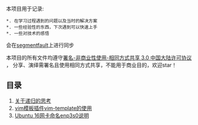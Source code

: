 本项目用于记录:

    *. 在学习过程遇到的问题以及当时的解决方案
    *. 一些经验性的东西，下次遇到可以快速上手
    *. 一些对技术的感悟
    
会在[segmentfault](https://segmentfault.com/blog/pylego)上进行同步

本项目的所有文件均遵守[署名-非商业性使用-相同方式共享 3.0 中国大陆许可协议](http://creativecommons.org/licenses/by-sa/3.0/cn) ，
分享、演绎需署名且使用相同方式共享，不能用于商业目的，欢迎star！


## 目录

1. [关于递归的思考](https://github.com/pylego/blog/blob/master/posts/2016-07-07-thinking-in-recursion.md)
2. [vim模板插件vim-template的使用](https://github.com/pylego/blog/blob/master/posts/2016-07-21-vim-plugin-vim-template.md)
3. [Ubuntu 16网卡命名enp3s0说明](https://github.com/pylego/blog/blob/master/posts/2016-07-26-enp3s0.md)